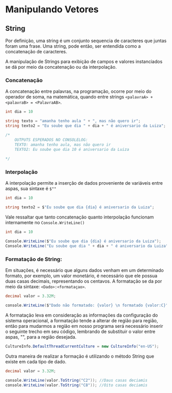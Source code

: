 # Manipulando Vetores

## String

Por definição, uma string é um conjunto sequencia de caracteres que juntas foram uma frase. Uma string, pode então, ser entendida como a concatenação de caracteres.

A manipulação de Strings para exibição de campos e valores instanciados se dá por meio da concatenação ou da interpolação.

### Concatenação

A concatenação entre palavras, na programação, ocorre por meio do operador de soma, na matemática, quando entre strings `<palavraA> + <palavraB> = <PalavraAB>`.

```C#
int dia = 10

string texto = "amanha tenho aula " + ", mas não quero ir";
string texto2 = "Eu soube que dia " + dia + " é aniversario da Luiza";

/* 
	OUTPUTS ESPERADOS NO CONSOLELOG:
	TEXTO: amanha tenho aula, mas não quero ir
	TEXTO2: Eu soube que dia 10 é aniversario da Luiza
	
*/
```
### Interpolação

A interpolação permite a inserção de dados proveniente de variáveis entre aspas, sua sintaxe é `$""`

```C#
int dia = 10

string texto2 = $"Eu soube que dia {dia} é aniversario da Luiza";
```

Vale ressaltar que tanto concatenação quanto interpolação funcionam internamente no ``Console.WriteLine()``

```C#
int dia = 10

Console.WriteLine($"Eu soube que dia {dia} é aniversario da Luiza");
Console.WriteLine("Eu soube que dia " + dia + " é aniversario da Luiza");
```

### Formatação de String:

Em situações, é necessário que alguns dados venham em um determinado formato, por exemplo, um valor monetário, é necessário que ele possua duas casas decimais, representando os centavos.
A formatação se da por meio da sintaxe: `<Dado>:<formataçao>`.

```C#
decimal valor = 3.32M;

console.WriteLine($"Dado não formatado: {valor} \n formatado {valor:C}");
```

A formatação leva em consideração as informações da configuração do sistema operacional, a formatação tende a alterar de região para região, então para mudarmos a região em nosso programa será necessário inserir o seguinte trecho em seu código, lembrando de substituir o valor entre aspas, "", para a região desejada.

```C#
CultureInfo.DefaultThreadCurrentCulture = new CultureInfo("en-US");
```

Outra maneira de realizar a formação é utilizando o método String que existe em cada tipo de dado.

```C#
decimal valor = 3.32M;

console.WriteLine(valor.ToString("C2")); //Daus casas deciamis
console.WriteLine(valor.ToString("C8")); //Oito casas deciamis
```